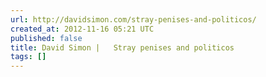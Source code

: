 ```yaml
---
url: http://davidsimon.com/stray-penises-and-politicos/
created_at: 2012-11-16 05:21 UTC
published: false
title: David Simon |   Stray penises and politicos
tags: []
---
```



